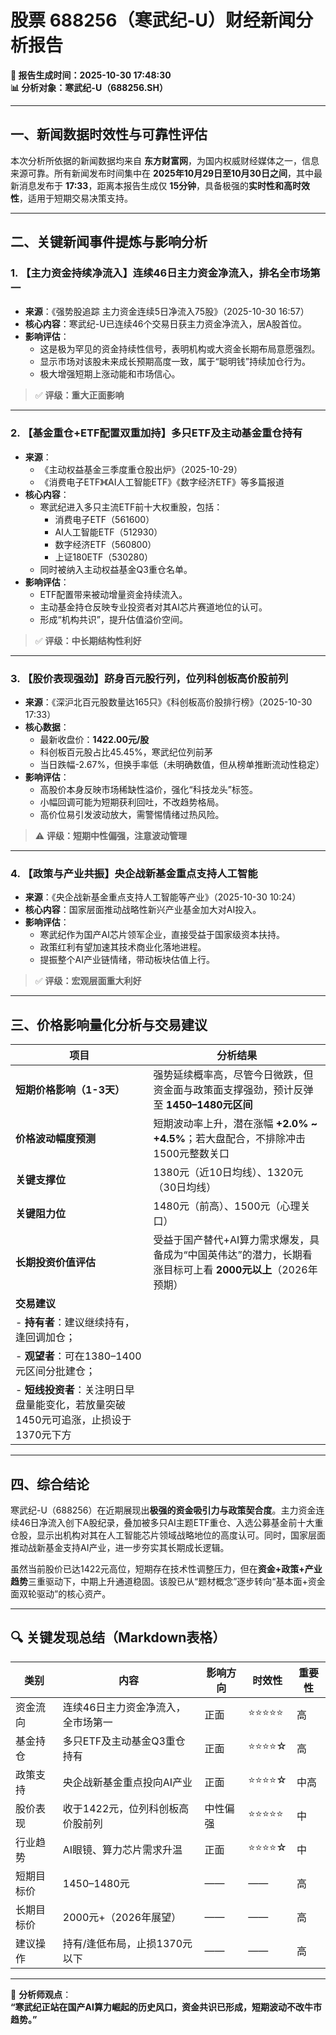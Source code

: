 # 股票 688256（寒武纪-U）财经新闻分析报告  
**📅 报告生成时间：2025-10-30 17:48:30**  
**📊 分析对象：寒武纪-U（688256.SH）**

---

## 一、新闻数据时效性与可靠性评估

本次分析所依据的新闻数据均来自 **东方财富网**，为国内权威财经媒体之一，信息来源可靠。所有新闻发布时间集中在 **2025年10月29日至10月30日之间**，其中最新消息发布于 **17:33**，距离本报告生成仅 **15分钟**，具备极强的**实时性和高时效性**，适用于短期交易决策支持。

---

## 二、关键新闻事件提炼与影响分析

### 1. 【主力资金持续净流入】连续46日主力资金净流入，排名全市场第一
- **来源**：《强势股追踪 主力资金连续5日净流入75股》（2025-10-30 16:57）
- **核心内容**：寒武纪-U已连续46个交易日获主力资金净流入，居A股首位。
- **影响评估**：
  - 这是极为罕见的资金持续性信号，表明机构或大资金长期布局意愿强烈。
  - 显示市场对该股未来成长预期高度一致，属于“聪明钱”持续加仓行为。
  - 极大增强短期上涨动能和市场信心。

> ✅ **评级：重大正面影响**

---

### 2. 【基金重仓+ETF配置双重加持】多只ETF及主动基金重仓持有
- **来源**：
  - 《主动权益基金三季度重仓股出炉》（2025-10-29）
  - 《消费电子ETF》《AI人工智能ETF》《数字经济ETF》等多篇报道
- **核心内容**：
  - 寒武纪进入多只主流ETF前十大权重股，包括：
    - 消费电子ETF（561600）
    - AI人工智能ETF（512930）
    - 数字经济ETF（560800）
    - 上证180ETF（530280）
  - 同时被纳入主动权益基金Q3重仓名单。
- **影响评估**：
  - ETF配置带来被动增量资金持续流入。
  - 主动基金持仓反映专业投资者对其AI芯片赛道地位的认可。
  - 形成“机构共识”，提升估值溢价空间。

> ✅ **评级：中长期结构性利好**

---

### 3. 【股价表现强劲】跻身百元股行列，位列科创板高价股前列
- **来源**：《深沪北百元股数量达165只》《科创板高价股排行榜》（2025-10-30 17:33）
- **核心数据**：
  - 最新收盘价：**1422.00元/股**
  - 科创板百元股占比45.45%，寒武纪位列前茅
  - 当日跌幅-2.67%，但换手率低（未明确数值，但从榜单推断流动性稳定）
- **影响评估**：
  - 高股价本身反映市场稀缺性溢价，强化“科技龙头”标签。
  - 小幅回调可能为短期获利回吐，不改趋势格局。
  - 高价位易引发波动放大，需警惕情绪过热风险。

> ⚠️ **评级：短期中性偏强，注意波动管理**

---

### 4. 【政策与产业共振】央企战新基金重点支持人工智能
- **来源**：《央企战新基金重点支持人工智能等产业》（2025-10-30 10:24）
- **核心内容**：国家层面推动战略性新兴产业基金加大对AI投入。
- **影响评估**：
  - 寒武纪作为国产AI芯片领军企业，直接受益于国家级资本扶持。
  - 政策红利有望加速其技术商业化落地进程。
  - 提振整个AI产业链情绪，带动板块估值上行。

> ✅ **评级：宏观层面重大利好**

---

## 三、价格影响量化分析与交易建议

| 项目 | 分析结果 |
|------|----------|
| **短期价格影响（1-3天）** | 强势延续概率高，尽管今日微跌，但资金面与政策面支撑强劲，预计反弹至 **1450–1480元区间** |
| **价格波动幅度预测** | 短期波动率上升，潜在涨幅 **+2.0% ~ +4.5%**；若大盘配合，不排除冲击1500元整数关口 |
| **关键支撑位** | 1380元（近10日均线）、1320元（30日均线） |
| **关键阻力位** | 1480元（前高）、1500元（心理关口） |
| **长期投资价值评估** | 受益于国产替代+AI算力需求爆发，具备成为“中国英伟达”的潜力，长期看涨目标可上看 **2000元以上**（2026年预期） |
| **交易建议** | 
| - **持有者**：建议继续持有，逢回调加仓；
| - **观望者**：可在1380–1400元区间分批建仓；
| - **短线投资者**：关注明日早盘量能变化，若放量突破1450元可追涨，止损设于1370元下方 |

---

## 四、综合结论

寒武纪-U（688256）在近期展现出**极强的资金吸引力与政策契合度**。主力资金连续46日净流入创下A股纪录，叠加被多只AI主题ETF重仓、入选公募基金前十大重仓股，显示出机构对其在人工智能芯片领域战略地位的高度认可。同时，国家层面推动战新基金支持AI产业，进一步夯实其长期成长逻辑。

虽然当前股价已达1422元高位，短期存在技术性调整压力，但在**资金+政策+产业趋势**三重驱动下，中期上升通道稳固。该股已从“题材概念”逐步转向“基本面+资金面双轮驱动”的核心资产。

---

## 🔍 关键发现总结（Markdown表格）

| 类别 | 内容 | 影响方向 | 时效性 | 重要性 |
|------|------|---------|--------|--------|
| 资金流向 | 连续46日主力资金净流入，全市场第一 | 正面 | ⭐⭐⭐⭐⭐ | 高 |
| 基金持仓 | 多只ETF及主动基金Q3重仓持有 | 正面 | ⭐⭐⭐⭐☆ | 高 |
| 政策支持 | 央企战新基金重点投向AI产业 | 正面 | ⭐⭐⭐⭐☆ | 中高 |
| 股价表现 | 收于1422元，位列科创板高价股前列 | 中性偏强 | ⭐⭐⭐⭐⭐ | 中 |
| 行业趋势 | AI眼镜、算力芯片需求升温 | 正面 | ⭐⭐⭐⭐☆ | 中 |
| 短期目标价 | 1450–1480元 | —— | —— | 高 |
| 长期目标价 | 2000元+（2026年展望） | —— | —— | 高 |
| 建议操作 | 持有/逢低布局，止损1370元以下 | —— | —— | 高 |

---

📌 **分析师观点**：  
**“寒武纪正站在国产AI算力崛起的历史风口，资金共识已形成，短期波动不改牛市趋势。”**